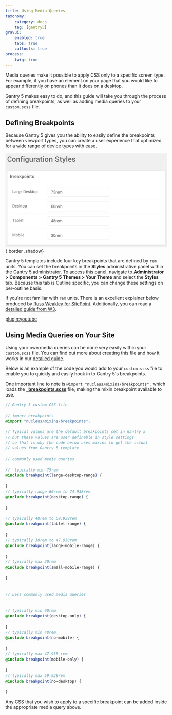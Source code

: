 ```yaml
---
title: Using Media Queries
taxonomy:
    category: docs
    tag: [gantry5]
gravui:
    enabled: true
    tabs: true
    callouts: true
process:
    twig: true
---
```


Media queries make it possible to apply CSS only to a specific screen type. For example, if you have an element on your page that you would like to appear differently on phones than it does on a desktop.

Gantry 5 makes easy to do, and this guide will take you through the process of defining breakpoints, as well as adding media queries to your `custom.scss` file.

## Defining Breakpoints

Because Gantry 5 gives you the ability to easily define the breakpoints between viewport types, you can create a user experience that optimized for a wide range of device types with ease.

![Breakpoints](breakpoints.png) {.border .shadow}

Gantry 5 templates include four key breakpoints that are defined by `rem` units. You can set the breakpoints in the **Styles** administrative panel within the Gantry 5 administrator. To access this panel, navigate to **Administrator > Components > Gantry 5 Themes > Your Theme** and select the **Styles** tab. Because this tab is Outline specific, you can change these settings on per-outline basis.

If you're not familiar with `rem` units. There is an excellent explainer below produced by [Russ Weakley for SitePoint](http://www.sitepoint.com/css3-rem-units/). Additionally, you can read a [detailed guide from W3](http://www.w3.org/TR/2013/CR-css3-values-20130730/#font-relative-lengths).

[plugin:youtube](https://www.youtube.com/watch?v=XbU-i1SE5JY) 

## Using Media Queries on Your Site

Using your own media queries can be done very easily within your `custom.scss` file. You can find out more about creating this file and how it works in our [detailed guide](../adding-a-custom-style-sheet).

Below is an example of the code you would add to your `custom.scss` file to enable you to quickly and easily hook in to Gantry 5's breakpoints. 

One important line to note is `@import "nucleus/mixins/breakpoints";` which loads the [**_breakpoints.scss**](https://github.com/gantry/gantry5/blob/develop/engines/common/nucleus/scss/nucleus/mixins/_breakpoints.scss) file, making the mixin breakpoint available to use.

```scss
// Gantry 5 custom CSS file
 
// import breakpoints
@import "nucleus/mixins/breakpoints";
 
// Typical values are the default breakpoints set in Gantry 5
// but these values are user definable in style settings
// so that is why the code below uses mixins to get the actual 
// values from Gantry 5 template.
 
// commonly used media queries
 
//  typically min 75rem 
@include breakpoint(large-desktop-range) {
 
}
// typically range 60rem to 74.938rem 
@include breakpoint(desktop-range) {
 
}
 
// typically 48rem to 59.938rem
@include breakpoint(tablet-range) {
 
}
// typically 30rem to 47.938rem
@include breakpoint(large-mobile-range) {
 
}
// typically max 30rem
@include breakpoint(small-mobile-range) {
 
}
 
 
// Less commonly used media queries
 
 
// typically min 60rem
@include breakpoint(desktop-only) {
 
}
// typically min 48rem
@include breakpoint(no-mobile) {
 
}
// typically max 47.938 rem
@include breakpoint(mobile-only) {
 
}
// typically max 59.938rem
@include breakpoint(no-desktop) {
 
}
```

Any CSS that you wish to apply to a specific breakpoint can be added inside the appropriate media query above.
